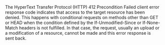 The HyperText Transfer Protocol (HTTP)
412 Precondition Failed client error response code
indicates that access to the target resource has been denied. This happens with
conditional requests on methods other than GET or
HEAD when the condition defined by the
If-Unmodified-Since or If-None-Match headers is not
fulfilled. In that case, the request, usually an upload or a modification of a resource,
cannot be made and this error response is sent back.
